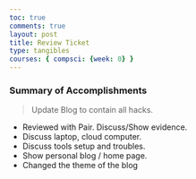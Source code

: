 ```yaml
---
toc: true
comments: true
layout: post
title: Review Ticket 
type: tangibles
courses: { compsci: {week: 0} }
---
```


### Summary of Accomplishments
> Update Blog to contain all hacks.  
- Reviewed with Pair.  Discuss/Show evidence.
- Discuss laptop, cloud computer.
- Discuss tools setup and troubles.
- Show personal blog / home page.
- Changed the theme of the blog